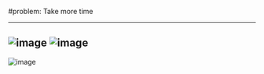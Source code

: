 #problem:
  Take more time
  
 ------------------------------------------------------
![image](https://user-images.githubusercontent.com/57319180/206824442-82c4475d-cdd3-4cd4-9fee-23c95c746d5d.png)
![image](https://user-images.githubusercontent.com/57319180/206824455-2986a6ce-3d5b-438c-98d6-9241d39e8fca.png)
--------------------------------------------------
![image](https://user-images.githubusercontent.com/57319180/206824476-f79daa9c-fa4a-4f57-a30d-59e3d724dfbf.png)
